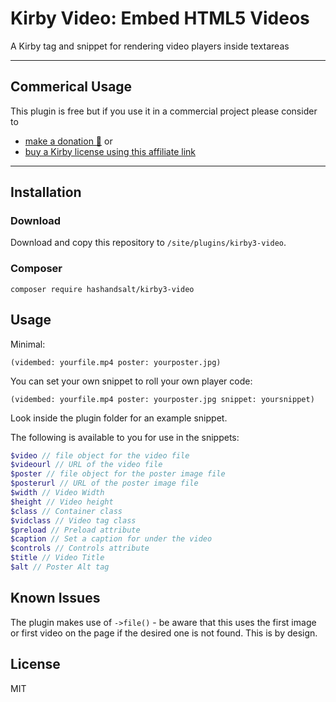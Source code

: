 # Kirby Video: Embed HTML5 Videos

A Kirby tag and snippet for rendering video players inside textareas

****

## Commerical Usage

This plugin is free but if you use it in a commercial project please consider to
- [make a donation 🍻](https://paypal.me/hashandsalt?locale.x=en_GB) or
- [buy a Kirby license using this affiliate link](https://a.paddle.com/v2/click/1129/36141?link=1170)

****

## Installation

### Download

Download and copy this repository to `/site/plugins/kirby3-video`.

### Composer

```
composer require hashandsalt/kirby3-video
```

## Usage

Minimal:

```
(vidembed: yourfile.mp4 poster: yourposter.jpg)
```

You can set your own snippet to roll your own player code:

```
(vidembed: yourfile.mp4 poster: yourposter.jpg snippet: yoursnippet)
```

Look inside the plugin folder for an example snippet.


The following is available to you for use in the snippets:


```php
$video // file object for the video file
$videourl // URL of the video file
$poster // file object for the poster image file
$posterurl // URL of the poster image file
$width // Video Width
$height // Video height
$class // Container class
$vidclass // Video tag class
$preload // Preload attribute
$caption // Set a caption for under the video
$controls // Controls attribute
$title // Video Title
$alt // Poster Alt tag
```

## Known Issues

The plugin makes use of `->file()` - be aware that this uses the first image or first video on the page if the desired one is not found. This is by design.

## License

MIT
